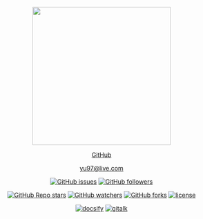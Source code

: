 <div align="center">

[<img src="https://avatars.githubusercontent.com/u/39964786?v=4" height="320" width="320" />](https://github.com/yuzhian)

[GitHub](https://github.com/yuzhian 'github')

[yu97@live.com](mailto:yu97@live.com)

[![GitHub issues](https://img.shields.io/github/issues-raw/yuzhian/yuzhian.github.io?style=for-the-badge&logo=WordPress&label=articles)](https://yuzhian.github.io)
[![GitHub followers](https://img.shields.io/github/followers/yuzhian?style=for-the-badge&logo=github)](https://github.com/yuzhian)

[![GitHub Repo stars](https://img.shields.io/github/stars/yuzhian/yuzhian.github.io?style=flat-square)](https://github.com/yuzhian/yuzhian.github.io/stargazers)
[![GitHub watchers](https://img.shields.io/github/watchers/yuzhian/yuzhian.github.io?style=flat-square)](https://github.com/yuzhian/yuzhian.github.io/watchers)
[![GitHub forks](https://img.shields.io/github/forks/yuzhian/yuzhian.github.io?style=flat-square)](https://github.com/yuzhian/yuzhian.github.io/network/members)
[![license](https://img.shields.io/github/license/yuzhian/yuzhian.github.io?style=flat-square)](https://github.com/yuzhian/yuzhian.github.io/blob/master/LICENSE)

[![docsify](https://img.shields.io/npm/v/docsify?label=docsify&style=flat-square)](https://www.jsdelivr.com/package/npm/docsify)
[![gitalk](https://img.shields.io/npm/v/gitalk?label=gitalk&style=flat-square)](https://www.jsdelivr.com/package/npm/gitalk)

</div>
